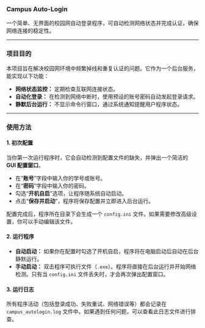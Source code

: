### Campus Auto-Login

一个简单、无界面的校园网自动登录程序，可自动检测网络状态并完成认证，确保网络连接的稳定性。

---

### 项目目的

本项目旨在解决校园网环境中频繁掉线和重复认证的问题。它作为一个后台服务，能实现以下功能：

* **网络状态监控：** 定期检查互联网连接状态。
* **自动化登录：** 在检测到网络中断时，使用预设的账号密码自动发起登录请求。
* **静默后台运行：** 不显示命令行窗口，通过系统通知提醒用户程序状态。

---

### 使用方法

#### 1. 初次配置

当你第一次运行程序时，它会自动检测到配置文件的缺失，并弹出一个简洁的 **GUI 配置窗口**。

* 在“**账号**”字段中输入你的学号或账号。
* 在“**密码**”字段中输入你的密码。
* 勾选“**开机自启**”选项，让程序随系统自动启动。
* 点击“**保存并启动**”，程序将保存配置并立即进入后台运行。

配置完成后，程序所在目录下会生成一个 `config.ini` 文件。如果需要修改高级设置，你可以手动编辑该文件。

#### 2. 运行程序

* **自动启动：** 如果你在配置时勾选了开机自启，程序将在电脑启动后自动在后台静默运行。
* **手动启动：** 双击程序可执行文件（`.exe`）。程序将直接在后台运行并开始网络检测。只有当 `config.ini` 文件丢失时，才会再次弹出配置窗口。

#### 3. 运行日志

所有程序活动（包括登录成功、失败重试、网络错误等）都会记录在 `campus_autologin.log` 文件中。如果遇到任何问题，可以查看此日志文件进行排查。
